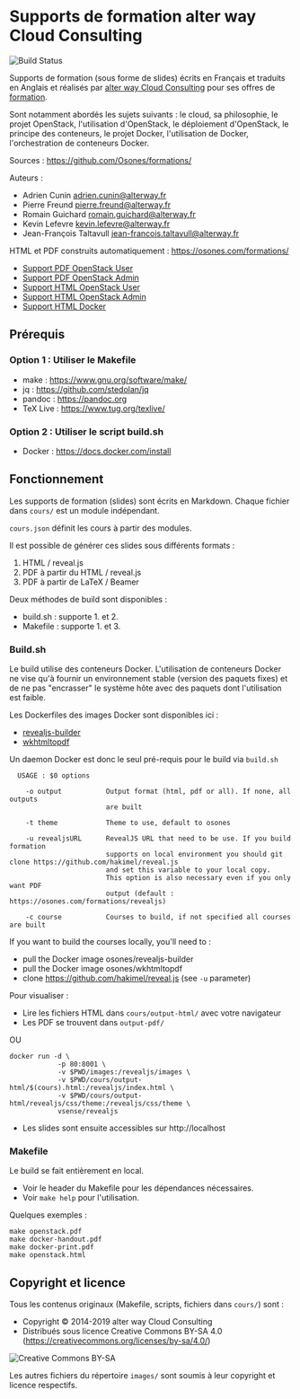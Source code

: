 # Supports de formation alter way Cloud Consulting

![Build Status](https://codebuild.eu-west-1.amazonaws.com/badges?uuid=eyJlbmNyeXB0ZWREYXRhIjoiUkRNdlZtY2JhbVlPb3ZJaDExeXlwT2hjRVhocmRVUGRQRnZtZCsyM0g4RGp2WHZKMzhUWUcxd0xSWVJncUNzRllCTFJBZmwrMTE5Q01iN0d5MEQ2aVZZPSIsIml2UGFyYW1ldGVyU3BlYyI6ImpzWHAzUXJDVUd5MlAxQzQiLCJtYXRlcmlhbFNldFNlcmlhbCI6MX0%3D&branch=master)

Supports de formation (sous forme de slides) écrits en Français et traduits en Anglais et réalisés par [alter way Cloud Consulting](https://alterway.fr/) pour ses offres de [formation](https://formation.alterway.fr/cloud/).

Sont notamment abordés les sujets suivants : le cloud, sa philosophie, le projet OpenStack, l'utilisation d'OpenStack, le déploiement d'OpenStack, le principe des conteneurs, le projet Docker, l'utilisation de Docker, l'orchestration de conteneurs Docker.

Sources : <https://github.com/Osones/formations/>

Auteurs :

* Adrien Cunin <adrien.cunin@alterway.fr>
* Pierre Freund <pierre.freund@alterway.fr>
* Romain Guichard <romain.guichard@alterway.fr>
* Kevin Lefevre <kevin.lefevre@alterway.fr>
* Jean-François Taltavull <jean-francois.taltavull@alterway.fr>

HTML et PDF construits automatiquement : <https://osones.com/formations/>

* [Support PDF OpenStack User](https://osones.com/formations/pdf/openstack-user.fr.pdf)
* [Support PDF OpenStack Admin](https://osones.com/formations/pdf/openstack.fr.pdf)
* [Support HTML OpenStack User](https://osones.com/formations/openstack-user.fr.html)
* [Support HTML OpenStack Admin](https://osones.com/formations/openstack.fr.html)
* [Support HTML Docker](https://osones.com/formations/docker.fr.html)

## Prérequis

### Option 1 : Utiliser le Makefile

* make : <https://www.gnu.org/software/make/>
* jq : <https://github.com/stedolan/jq>
* pandoc : <https://pandoc.org>
* TeX Live : <https://www.tug.org/texlive/>

### Option 2 : Utiliser le script build.sh

* Docker : <https://docs.docker.com/install>

## Fonctionnement

Les supports de formation (slides) sont écrits en Markdown. Chaque fichier dans `cours/` est un module indépendant.

`cours.json` définit les cours à partir des modules.

Il est possible de générer ces slides sous différents formats :

1. HTML / reveal.js
2. PDF à partir du HTML / reveal.js
3. PDF à partir de LaTeX / Beamer

Deux méthodes de build sont disponibles :

* build.sh : supporte 1. et 2.
* Makefile : supporte 1. et 3.

### Build.sh

Le build utilise des conteneurs Docker.
L'utilisation de conteneurs Docker ne vise qu'à fournir un environnement stable (version des paquets fixes)
et de ne pas "encrasser" le système hôte avec des paquets dont l'utilisation est faible.

Les Dockerfiles des images Docker sont disponibles ici :

- [revealjs-builder](https://github.com/Osones/docker-images/tree/master/revealjs-builder)
- [wkhtmltopdf](https://github.com/Osones/docker-images/tree/master/wkhtmltopdf)

Un daemon Docker est donc le seul pré-requis pour le build via `build.sh`

```
  USAGE : $0 options

    -o output           Output format (html, pdf or all). If none, all outputs
                        are built

    -t theme            Theme to use, default to osones

    -u revealjsURL      RevealJS URL that need to be use. If you build formation
                        supports on local environment you should git clone https://github.com/hakimel/reveal.js
                        and set this variable to your local copy.
                        This option is also necessary even if you only want PDF
                        output (default : https://osones.com/formations/revealjs)

    -c course           Courses to build, if not specified all courses are built
```

If you want to build the courses locally, you'll need to :

- pull the Docker image osones/revealjs-builder
- pull the Docker image osones/wkhtmltopdf
- clone https://github.com/hakimel/reveal.js (see `-u` parameter)

Pour visualiser :

- Lire les fichiers HTML dans `cours/output-html/` avec votre navigateur
- Les PDF se trouvent dans `output-pdf/`

OU

```
docker run -d \
            -p 80:8001 \
            -v $PWD/images:/revealjs/images \
            -v $PWD/cours/output-html/$(cours).html:/revealjs/index.html \
            -v $PWD/cours/output-html/revealjs/css/theme:/revealjs/css/theme \
            vsense/revealjs
```

- Les slides sont ensuite accessibles sur http://localhost

### Makefile

Le build se fait entièrement en local.

* Voir le header du Makefile pour les dépendances nécessaires.
* Voir `make help` pour l'utilisation.

Quelques exemples :

    make openstack.pdf
    make docker-handout.pdf
    make docker-print.pdf
    make openstack.html

## Copyright et licence

Tous les contenus originaux (Makefile, scripts, fichiers dans `cours/`) sont :

* Copyright © 2014-2019 alter way Cloud Consulting
* Distribués sous licence Creative Commons BY-SA 4.0 (<https://creativecommons.org/licenses/by-sa/4.0/>)

![Creative Commons BY-SA](https://mirrors.creativecommons.org/presskit/buttons/88x31/png/by-sa.png)

Les autres fichiers du répertoire `images/` sont soumis à leur copyright et licence respectifs.

